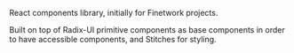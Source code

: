 React components library, initially for Finetwork projects.

Built on top of Radix-UI primitive components as base components in order to have accessible components, and Stitches for styling.

